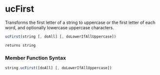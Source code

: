 # ucFirst

Transforms the first letter of a string to uppercase or the first letter of each word, and optionally lowercase uppercase characters.

```javascript
ucFirst(string [, doAll] [, doLowerIfAllUppercase])
```

```javascript
returns string
```
### Member Function Syntax

```javascript
string.ucFirst([doAll] [, doLowerIfAllUppercase])
```
